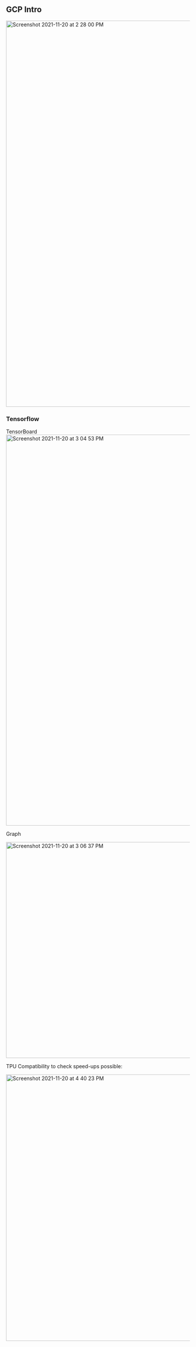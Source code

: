 ## GCP Intro ##

<img width="1055" alt="Screenshot 2021-11-20 at 2 28 00 PM" src="https://user-images.githubusercontent.com/61674750/142721527-d5507045-ebc3-4943-b002-e9642f37ea2a.png">

   
 ### Tensorflow ###    
 TensorBoard
<img width="1068" alt="Screenshot 2021-11-20 at 3 04 53 PM" src="https://user-images.githubusercontent.com/61674750/142721537-510c80a5-d12c-4d87-98f4-0ddcb819003e.png">
  
  Graph  
  
<img width="590" alt="Screenshot 2021-11-20 at 3 06 37 PM" src="https://user-images.githubusercontent.com/61674750/142721571-5c43b9a8-7009-4968-8081-4e8a77a80deb.png">  
  
  
TPU Compatibility to check speed-ups possible:  

<img width="728" alt="Screenshot 2021-11-20 at 4 40 23 PM" src="https://user-images.githubusercontent.com/61674750/142724172-ab728be2-c7d2-4d0a-b767-7f45a6496a31.png">
